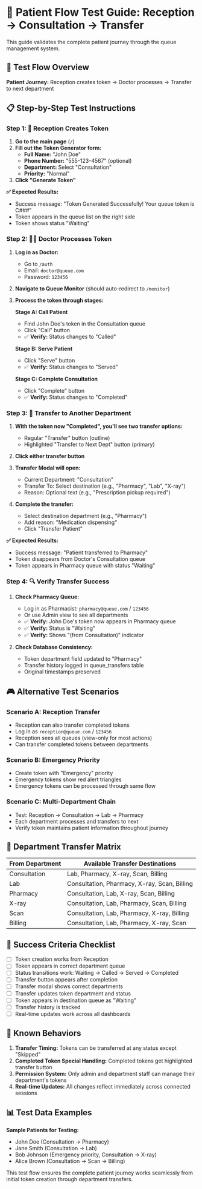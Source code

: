 # 🧪 Patient Flow Test Guide: Reception → Consultation → Transfer

This guide validates the complete patient journey through the queue management system.

## 🎯 Test Flow Overview

**Patient Journey:** Reception creates token → Doctor processes → Transfer to next department

## 📋 Step-by-Step Test Instructions

### **Step 1: 🏥 Reception Creates Token**

1. **Go to the main page** (`/`)
2. **Fill out the Token Generator form:**
   - **Full Name:** "John Doe"
   - **Phone Number:** "555-123-4567" (optional)
   - **Department:** Select "Consultation"
   - **Priority:** "Normal"
3. **Click "Generate Token"**

**✅ Expected Results:**
- Success message: "Token Generated Successfully! Your queue token is C###"
- Token appears in the queue list on the right side
- Token shows status "Waiting"

### **Step 2: 👨‍⚕️ Doctor Processes Token**

1. **Log in as Doctor:**
   - Go to `/auth`
   - Email: `doctor@queue.com`
   - Password: `123456`
2. **Navigate to Queue Monitor** (should auto-redirect to `/monitor`)
3. **Process the token through stages:**

   **Stage A: Call Patient**
   - Find John Doe's token in the Consultation queue
   - Click "Call" button
   - ✅ **Verify:** Status changes to "Called"

   **Stage B: Serve Patient**
   - Click "Serve" button
   - ✅ **Verify:** Status changes to "Served"

   **Stage C: Complete Consultation**
   - Click "Complete" button
   - ✅ **Verify:** Status changes to "Completed"

### **Step 3: 🔄 Transfer to Another Department**

1. **With the token now "Completed", you'll see two transfer options:**
   - Regular "Transfer" button (outline)
   - Highlighted "Transfer to Next Dept" button (primary)
   
2. **Click either transfer button**
3. **Transfer Modal will open:**
   - Current Department: "Consultation"
   - Transfer To: Select destination (e.g., "Pharmacy", "Lab", "X-ray")
   - Reason: Optional text (e.g., "Prescription pickup required")

4. **Complete the transfer:**
   - Select destination department (e.g., "Pharmacy")
   - Add reason: "Medication dispensing"
   - Click "Transfer Patient"

**✅ Expected Results:**
- Success message: "Patient transferred to Pharmacy"
- Token disappears from Doctor's Consultation queue
- Token appears in Pharmacy queue with status "Waiting"

### **Step 4: 🔍 Verify Transfer Success**

1. **Check Pharmacy Queue:**
   - Log in as Pharmacist: `pharmacy@queue.com` / `123456`
   - Or use Admin view to see all departments
   - ✅ **Verify:** John Doe's token now appears in Pharmacy queue
   - ✅ **Verify:** Status is "Waiting"
   - ✅ **Verify:** Shows "(from Consultation)" indicator

2. **Check Database Consistency:**
   - Token department field updated to "Pharmacy"
   - Transfer history logged in queue_transfers table
   - Original timestamps preserved

## 🎮 Alternative Test Scenarios

### **Scenario A: Reception Transfer**
- Reception can also transfer completed tokens
- Log in as `reception@queue.com` / `123456`
- Reception sees all queues (view-only for most actions)
- Can transfer completed tokens between departments

### **Scenario B: Emergency Priority**
- Create token with "Emergency" priority
- Emergency tokens show red alert triangles
- Emergency tokens can be processed through same flow

### **Scenario C: Multi-Department Chain**
- Test: Reception → Consultation → Lab → Pharmacy
- Each department processes and transfers to next
- Verify token maintains patient information throughout journey

## 🔧 Department Transfer Matrix

| From Department | Available Transfer Destinations |
|----------------|----------------------------------|
| Consultation   | Lab, Pharmacy, X-ray, Scan, Billing |
| Lab            | Consultation, Pharmacy, X-ray, Scan, Billing |
| Pharmacy       | Consultation, Lab, X-ray, Scan, Billing |
| X-ray          | Consultation, Lab, Pharmacy, Scan, Billing |
| Scan           | Consultation, Lab, Pharmacy, X-ray, Billing |
| Billing        | Consultation, Lab, Pharmacy, X-ray, Scan |

## 🎯 Success Criteria Checklist

- [ ] Token creation works from Reception
- [ ] Token appears in correct department queue
- [ ] Status transitions work: Waiting → Called → Served → Completed
- [ ] Transfer button appears after completion
- [ ] Transfer modal shows correct departments
- [ ] Transfer updates token department and status
- [ ] Token appears in destination queue as "Waiting"
- [ ] Transfer history is tracked
- [ ] Real-time updates work across all dashboards

## 🚨 Known Behaviors

1. **Transfer Timing:** Tokens can be transferred at any status except "Skipped"
2. **Completed Token Special Handling:** Completed tokens get highlighted transfer button
3. **Permission System:** Only admin and department staff can manage their department's tokens
4. **Real-time Updates:** All changes reflect immediately across connected sessions

## 📊 Test Data Examples

**Sample Patients for Testing:**
- John Doe (Consultation → Pharmacy)
- Jane Smith (Consultation → Lab)
- Bob Johnson (Emergency priority, Consultation → X-ray)
- Alice Brown (Consultation → Scan → Billing)

This test flow ensures the complete patient journey works seamlessly from initial token creation through department transfers.
